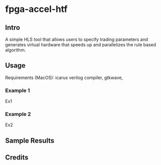 # fpga-accel-htf
## Intro
A simple HLS tool that allows users to specify trading parameters and generates virtual hardware that speeds up and parallelizes the rule based algorithm.
## Usage
Requirements (MacOS): icarus verilog compiler, gtkwave, 
### Example 1
Ex1
### Example 2
Ex2
## Sample Results
## Credits
